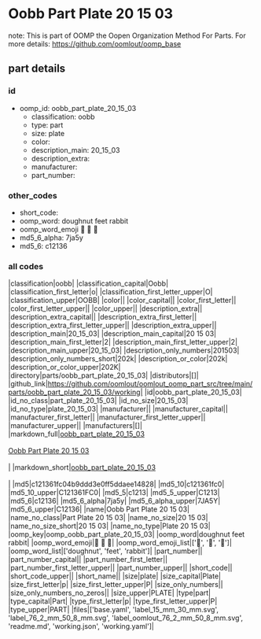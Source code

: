 # Oobb Part Plate 20 15 03  

note: This is part of OOMP the Oopen Organization Method For Parts. For more details: https://github.com/oomlout/oomp_base

##  part details





### id
* oomp_id: oobb_part_plate_20_15_03
  * classification: oobb
  * type: part
  * size: plate
  * color: 
  * description_main: 20_15_03
  * description_extra: 
  * manufacturer: 
  * part_number: 

### other_codes
* short_code: 
* oomp_word: doughnut feet rabbit
* oomp_word_emoji :doughnut: :feet: :rabbit:
* md5_6_alpha: 7ja5y
* md5_6: c12136

### all codes 
|classification|oobb|
|classification_capital|Oobb|
|classification_first_letter|o|
|classification_first_letter_upper|O|
|classification_upper|OOBB|
|color||
|color_capital||
|color_first_letter||
|color_first_letter_upper||
|color_upper||
|description_extra||
|description_extra_capital||
|description_extra_first_letter||
|description_extra_first_letter_upper||
|description_extra_upper||
|description_main|20_15_03|
|description_main_capital|20 15 03|
|description_main_first_letter|2|
|description_main_first_letter_upper|2|
|description_main_upper|20_15_03|
|description_only_numbers|201503|
|description_only_numbers_short|202k|
|description_or_color|202k|
|description_or_color_upper|202K|
|directory|parts/oobb_part_plate_20_15_03|
|distributors|[]|
|github_link|https://github.com/oomlout/oomlout_oomp_part_src/tree/main/parts/oobb_part_plate_20_15_03/working|
|id|oobb_part_plate_20_15_03|
|id_no_class|part_plate_20_15_03|
|id_no_size|20_15_03|
|id_no_type|plate_20_15_03|
|manufacturer||
|manufacturer_capital||
|manufacturer_first_letter||
|manufacturer_first_letter_upper||
|manufacturer_upper||
|manufacturers|[]|
|markdown_full|[oobb_part_plate_20_15_03](https://github.com/oomlout/oomlout_oomp_part_src/tree/main/parts/oobb_part_plate_20_15_03/working)<br>[](https://github.com/oomlout/oomlout_oomp_part_src/tree/main/parts/oobb_part_plate_20_15_03/working)<br>[Oobb Part Plate 20 15 03](https://github.com/oomlout/oomlout_oomp_part_src/tree/main/parts/oobb_part_plate_20_15_03/working)<br><br>|
|markdown_short|[oobb_part_plate_20_15_03](https://github.com/oomlout/oomlout_oomp_part_src/tree/main/parts/oobb_part_plate_20_15_03/working)<br><br>|
|md5|c121361fc04b9ddd3e0ff5ddaee14828|
|md5_10|c121361fc0|
|md5_10_upper|C121361FC0|
|md5_5|c1213|
|md5_5_upper|C1213|
|md5_6|c12136|
|md5_6_alpha|7ja5y|
|md5_6_alpha_upper|7JA5Y|
|md5_6_upper|C12136|
|name|Oobb Part Plate 20 15 03|
|name_no_class|Part Plate 20 15 03|
|name_no_size|20 15 03|
|name_no_size_short|20 15 03|
|name_no_type|Plate 20 15 03|
|oomp_key|oomp_oobb_part_plate_20_15_03|
|oomp_word|doughnut feet rabbit|
|oomp_word_emoji|:doughnut: :feet: :rabbit:|
|oomp_word_emoji_list|[':doughnut:', ':feet:', ':rabbit:']|
|oomp_word_list|['doughnut', 'feet', 'rabbit']|
|part_number||
|part_number_capital||
|part_number_first_letter||
|part_number_first_letter_upper||
|part_number_upper||
|short_code||
|short_code_upper||
|short_name||
|size|plate|
|size_capital|Plate|
|size_first_letter|p|
|size_first_letter_upper|P|
|size_only_numbers||
|size_only_numbers_no_zeros||
|size_upper|PLATE|
|type|part|
|type_capital|Part|
|type_first_letter|p|
|type_first_letter_upper|P|
|type_upper|PART|
|files|['base.yaml', 'label_15_mm_30_mm.svg', 'label_76_2_mm_50_8_mm.svg', 'label_oomlout_76_2_mm_50_8_mm.svg', 'readme.md', 'working.json', 'working.yaml']|
